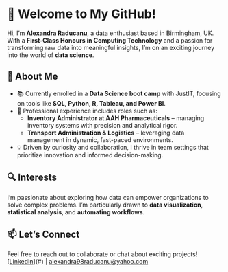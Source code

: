 # 👋 Welcome to My GitHub!

Hi, I’m **Alexandra Raducanu**, a data enthusiast based in Birmingham, UK. With a **First-Class Honours in Computing Technology** and a passion for transforming raw data into meaningful insights, I’m on an exciting journey into the world of **data science**.

## 🚀 About Me
- 📚 Currently enrolled in a **Data Science boot camp** with JustIT, focusing on tools like **SQL, Python, R, Tableau, and Power BI**.
- 💼 Professional experience includes roles such as:
  - **Inventory Administrator at AAH Pharmaceuticals** – managing inventory systems with precision and analytical rigor.
  - **Transport Administration & Logistics** – leveraging data management in dynamic, fast-paced environments.
- 💡 Driven by curiosity and collaboration, I thrive in team settings that prioritize innovation and informed decision-making.

## 🔍 Interests
I’m passionate about exploring how data can empower organizations to solve complex problems. I’m particularly drawn to **data visualization**, **statistical analysis**, and **automating workflows**.

## 📫 Let’s Connect
Feel free to reach out to collaborate or chat about exciting projects!  
[[LinkedIn](https://www.linkedin.com/in/alexandra-raducanu-43368230a?lipi=urn%3Ali%3Apage%3Ad_flagship3_profile_view_base_contact_details%3BgPyjFBI3QRakfBnzHQewMg%3D%3D)](#) | [alexandra98raducanu@yahoo.com](#)
